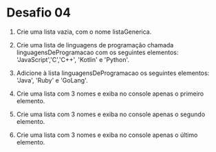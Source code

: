 # Desafio 04

1. Crie uma lista vazia, com o nome listaGenerica.

2. Crie uma lista de linguagens de programação chamada linguagensDeProgramacao com os seguintes elementos: 'JavaScript','C','C++', 'Kotlin' e 'Python'.

3. Adicione à lista linguagensDeProgramacao os seguintes elementos: 'Java', 'Ruby' e 'GoLang'.

4. Crie uma lista com 3 nomes e exiba no console apenas o primeiro elemento.

5. Crie uma lista com 3 nomes e exiba no console apenas o segundo elemento.

6. Crie uma lista com 3 nomes e exiba no console apenas o último elemento.